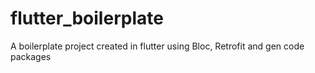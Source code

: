 # flutter_boilerplate
A boilerplate project created in flutter using Bloc, Retrofit and gen code packages
